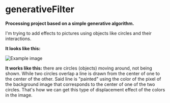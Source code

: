 # generativeFilter

**Processing project based on a simple generative algorithm.**

I'm trying to add effects to pictures using objects like circles and their interactions.

**It looks like this:**

![Example image](https://user-images.githubusercontent.com/32551338/46925048-1c68ae80-d000-11e8-902e-f99c00bde9e7.png)

**It works like this:** there are circles (objects) moving around, not being shown. While two circles overlap a line is drawn from the center
of one to the center of the other. Said line is "painted" using the color of the pixel of the background image that
corresponds to the center of one of the two circles. That's how we can get this type of displacement effect of the colors in the image.
